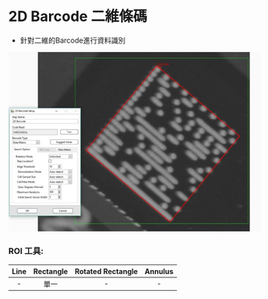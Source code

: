 # 2D Barcode 二維條碼

* 針對二維的Barcode進行資料識別

![](../../../.gitbook/assets/tu-pian-29-1.jpg)

### ROI 工具:

| Line | Rectangle | Rotated Rectangle | Annulus |
| :---: | :---: | :---: | :---: |
| - | 單一 | - | - |

